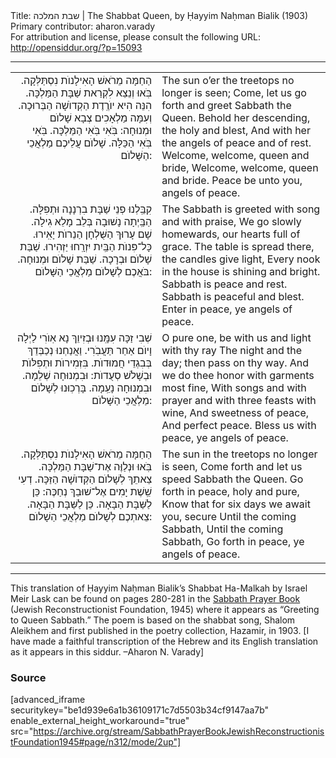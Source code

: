 <html>
<head></head>
<body>
Title: שבת המלכה | The Shabbat Queen, by Ḥayyim Naḥman Bialik (1903)<br />
Primary contributor: aharon.varady<br />
For attribution and license, please consult the following URL: <a href="http://opensiddur.org/?p=15093">http://opensiddur.org/?p=15093</a>
<p />
<hr />

<table style="margin-left: auto;margin-right: auto;">
<tbody>
<tr><td style="vertical-align:top;" width="46%">
<div class="liturgy" style="text-align: right;"><span lang="he">
הַחַמָּה מֵרֹאשׁ הָאִילָנוֺת נִסְתַּלְּקָה. 
בֹּֽאוּ וְנֵצֵא לִקְרַאת שַׁבָּת הַמַּלְכָּה.
הִנֵּה הִיא יוֺרֶֽדֶת הַקְדוֺשָׁה הַבְּרוּכָה.
וְעִמָּה מַלְאָכִים צְבָא שָׁלוֺם וּמְנוּחָה:
בֹּֽאִי בֹּֽאִי הַמַּלְכָּה.
בֹּֽאִי בֹּֽאִי הַכַּלָּה.
שָׁלוֺם עֲלֵיכֶם מַלְאֲכֵי הַשָּׁלוֺם:
</span></div></td>

<td style="vertical-align:top;" width="53%"><div class="english">
The sun o’er the treetops no longer is seen;
Come, let us go forth and greet Sabbath the Queen. 
Behold her descending, the holy and blest,
And with her the angels of peace and of rest. 
Welcome, welcome, queen and bride,
Welcome, welcome, queen and bride.
Peace be unto you, angels of peace.
</div></td>
</tr>


<tr><td style="vertical-align:top;" width="46%">
<div class="liturgy" style="text-align: right;"><span lang="he">
קִבַּֽלְנוּ פְנֵי שַׁבָּת בִרְנָנָה וּתְפִלָּה. 
הַבַּֽיְתָה נָשׁוּבָה בְּלֵב מָלֵא גִילָה. 
שָׁם עָרוּךְ הַשֻּׁלְחָן הַנֵרוֺת יָאִֽירוּ. 
כָּל־פִּנוֺת הַבַּֽיִת יִזְרָֽחוּ יַזְהִירוּ.
שַׁבַּת שָׁלוֺם וּבְרָכָה.
שַׁבַּת שָׁלוֺם וּמְנוּחָה.
בֹּאֲכֶם לְשָׁלוֺם מַלְאֲכֵי הַשָּׁלוֺם:
</span></div></td>

<td style="vertical-align:top;" width="53%"><div class="english">
The Sabbath is greeted with song and with praise, 
We go slowly homewards, our hearts full of grace. 
The table is spread there, the candles give light, 
Every nook in the house is shining and bright. 
Sabbath is peace and rest.
Sabbath is peaceful and blest.
Enter in peace, ye angels of peace.
</div></td>
</tr>


<tr><td style="vertical-align:top;" width="46%">
<div class="liturgy" style="text-align: right;"><span lang="he">
שְׁבִי זַכָּה עִמָּֽנוּ וּבְזִיוֵךְ נָא אֽוֺרִי 
לַיְלָה וָיוֺם אַחַר תַּעֲבֹֽרִי.
וַאֲנַחְנוּ נְכַבְּדֵךְ בְּבִגְדֵי חֲמוּדוֺת.
בִּזְמִירוֺת וּתְפִלּוֺת וּבְשָׁלֹשׁ סְעֻדוֺת:
וּבִמְנוּחָה שְׁלֵמָה.
וּבִמְנוּחָה נָעֵֽמָה.
בָּרְכֽוּנוּ לְשָׁלוֺם מַלְאֲכֵי הַשָּׁלוֺם:
</span></div></td>

<td style="vertical-align:top;" width="53%"><div class="english">
O pure one, be with us and light with thy ray 
The night and the day; then pass on thy way.
And we do thee honor with garments most fine, 
With songs and with prayer and with three feasts with wine,
And sweetness of peace,
And perfect peace.
Bless us with peace, ye angels of peace.
</div></td>
</tr>


<tr><td style="vertical-align:top;" width="46%">
<div class="liturgy" style="text-align: right;"><span lang="he">
הַחַמָּה מֵרֹאשׁ הָאִילָנוֺת נִסְתַּלְּקָה. 
בֹּֽאוּ וּנְלַוֶּה אֶת־שַׁבָּת הַמַּלְכָּה.
צֵאתֵךְ לְשָׁלוֺם הַקְּדוֺשָׁה הַזַּכָּה.
דְעִי שֵֽׁשֶׁת יָמִים אֶל־שׁוּבֵךְ נְחַכֶּה:
כֵּן לַשַּׁבָּת הַבָּאָה.
כֵּן לַשַּׁבָּת הַבָּאָה.
צֵאתְכֶם לְשָׁלוֺם מַלְאֲכֵי הַשָׁלוֺם:
</span></div></td>

<td style="vertical-align:top;" width="53%"><div class="english">
The sun in the treetops no longer is seen,
Come forth and let us speed Sabbath the Queen. 
Go forth in peace, holy and pure,
Know that for six days we await you, secure 
Until the coming Sabbath,
Until the coming Sabbath,
Go forth in peace, ye angels of peace.
</div></td>
</tr>
</tbody></table>

<hr />
This translation of Ḥayyim Naḥman Bialik’s Shabbat Ha-Malkah by Israel Meir Lask can be found on pages 280-281 in the  <a href="https://archive.org/stream/SabbathPrayerBookJewishReconstructionistFoundation1945/Sabbath%20Prayer%20Book%20%28Jewish%20Reconstructionist%20Foundation%2C%201945%29#page/n312/mode/2up">Sabbath Prayer Book</a> (Jewish Reconstructionist Foundation, 1945) where it appears as “Greeting to Queen Sabbath.” The poem is based on the shabbat song, Shalom Aleikhem and first published in the poetry collection, Hazamir, in 1903. [I have made a faithful transcription of the Hebrew and its English translation as it appears in this siddur. –Aharon N. Varady]


<h3>Source</h3>

[advanced_iframe securitykey="be1d939e6a1b36109171c7d5503b34cf9147aa7b" enable_external_height_workaround="true" src="https://archive.org/stream/SabbathPrayerBookJewishReconstructionistFoundation1945#page/n312/mode/2up"]
</body>
</html>